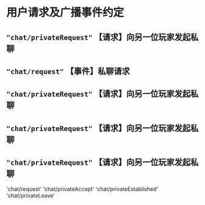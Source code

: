 # 用户请求及广播事件约定

## ```"chat/privateRequest"``` 【请求】向另一位玩家发起私聊

## ```"chat/request"``` 【事件】私聊请求

## ```"chat/privateRequest"``` 【请求】向另一位玩家发起私聊
## ```"chat/privateRequest"``` 【请求】向另一位玩家发起私聊
## ```"chat/privateRequest"``` 【请求】向另一位玩家发起私聊

'chat/request'
'chat/privateAccept'
'chat/privateEstablished'
'chat/privateLeave'
